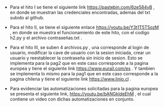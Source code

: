- Para el hito I se tiene el siguiente link https://pastebin.com/6ze584vB , en donde se muestran las credenciales encontradas, ademas del txt subido al github.

- Para el hito II, se tiene el siguiente enlace https://youtu.be/Y3t1T5T5ozM , en donde se muestra el funcionamiento de este hito, con el codigo h2.py y el archivo contraseñas.txt .

- Para el hito III, se suben 4 archivos.py , una corresponde al login de usuario, modificar la cave de usuario con la sesion iniciada, crear un usuario y reestablecer la contraseña sin inicio de sesion. Esto se implementa para la pag2 que en este caso corresponde a la pagina europea y tiene el siguiente link https://www.eurail.com/es . Y tambien se implementa lo mismo para la pag1 que en este caso corresponde a la pagina chilena y tiene el siguiente link https://www.linio.cl .

- Para evidenciar las automatizaciones solicitadas para la pagina europea se presenta el siguiente link, https://youtu.be/bANGkldeEhM , el cual contiene un video con dichas automatizaciones en conjunto.

